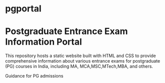 # pgportal
# Postgraduate Entrance Exam Information Portal

This repository hosts a static website built with HTML and CSS to provide comprehensive information about various entrance exams for postgraduate (PG) courses in India, including MA, MCA,MSC,MTech,MBA, and others.

Guidance for PG admissions
